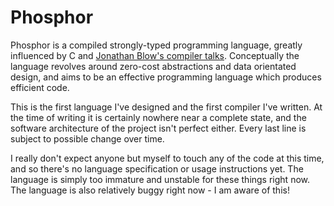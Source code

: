 # Phosphor

Phosphor is a compiled strongly-typed programming language, greatly influenced by C and [Jonathan Blow's compiler talks](https://www.youtube.com/user/jblow888). Conceptually the language revolves around zero-cost abstractions and data orientated design, and aims to be an effective programming language which produces efficient code.

This is the first language I've designed and the first compiler I've written. At the time of writing it is certainly nowhere near a complete state, and the software architecture of the project isn't perfect either. Every last line is subject to possible change over time.

I really don't expect anyone but myself to touch any of the code at this time, and so there's no language specification or usage instructions yet. The language is simply too immature and unstable for these things right now. The language is also relatively buggy right now - I am aware of this!
